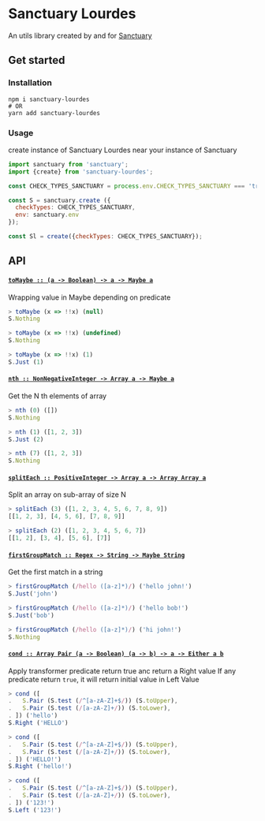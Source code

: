 # Sanctuary Lourdes

An utils library created by and for [Sanctuary](https://sanctuary.js.org/) 

## Get started

### Installation 

```shell
npm i sanctuary-lourdes
# OR
yarn add sanctuary-lourdes
```

### Usage
create instance of Sanctuary Lourdes near your instance of Sanctuary

````js
import sanctuary from 'sanctuary';
import {create} from 'sanctuary-lourdes';

const CHECK_TYPES_SANCTUARY = process.env.CHECK_TYPES_SANCTUARY === 'true';

const S = sanctuary.create ({
  checkTypes: CHECK_TYPES_SANCTUARY,
  env: sanctuary.env
});

const Sl = create({checkTypes: CHECK_TYPES_SANCTUARY});
````

## API

#### <a href="https://github.com/A1c0/sanctuary-lourdes/blob/main/index.mjs#L21">`toMaybe :: (a -> Boolean) -> a -> Maybe a`</a>

Wrapping value in Maybe depending on predicate

```js
> toMaybe (x => !!x) (null)
S.Nothing

> toMaybe (x => !!x) (undefined)
S.Nothing

> toMaybe (x => !!x) (1)
S.Just (1)
```

#### <a href="https://github.com/A1c0/sanctuary-lourdes/blob/main/index.mjs#L41">`nth :: NonNegativeInteger -> Array a -> Maybe a`</a>

Get the N th elements of array

```js
> nth (0) ([])
S.Nothing

> nth (1) ([1, 2, 3])
S.Just (2)

> nth (7) ([1, 2, 3])
S.Nothing
```

#### <a href="https://github.com/A1c0/sanctuary-lourdes/blob/main/index.mjs#L78">`splitEach :: PositiveInteger -> Array a -> Array Array a`</a>

Split an array on sub-array of size N

```js
> splitEach (3) ([1, 2, 3, 4, 5, 6, 7, 8, 9])
[[1, 2, 3], [4, 5, 6], [7, 8, 9]]

> splitEach (2) ([1, 2, 3, 4, 5, 6, 7])
[[1, 2], [3, 4], [5, 6], [7]]
```

#### <a href="https://github.com/A1c0/sanctuary-lourdes/blob/main/index.mjs#L131">`firstGroupMatch :: Regex -> String -> Maybe String`</a>

Get the first match in a string

```js
> firstGroupMatch (/hello ([a-z]*)/) ('hello john!')
S.Just('john')

> firstGroupMatch (/hello ([a-z]*)/) ('hello bob!')
S.Just('bob')

> firstGroupMatch (/hello ([a-z]*)/) ('hi john!')
S.Nothing
```

#### <a href="https://github.com/A1c0/sanctuary-lourdes/blob/main/index.mjs#L155">`cond :: Array Pair (a -> Boolean) (a -> b) -> a -> Either a b`</a>

Apply transformer predicate return true anc return a Right value
If any predicate return `true`, it will return initial value in Left Value

```js
> cond ([
.   S.Pair (S.test (/^[a-zA-Z]+$/)) (S.toUpper),
.   S.Pair (S.test (/[a-zA-Z]+/)) (S.toLower),
. ]) ('hello')
S.Right ('HELLO')

> cond ([
.   S.Pair (S.test (/^[a-zA-Z]+$/)) (S.toUpper),
.   S.Pair (S.test (/[a-zA-Z]+/)) (S.toLower),
. ]) ('HELLO!')
S.Right ('hello!')

> cond ([
.   S.Pair (S.test (/^[a-zA-Z]+$/)) (S.toUpper),
.   S.Pair (S.test (/[a-zA-Z]+/)) (S.toLower),
. ]) ('123!')
S.Left ('123!')
```

